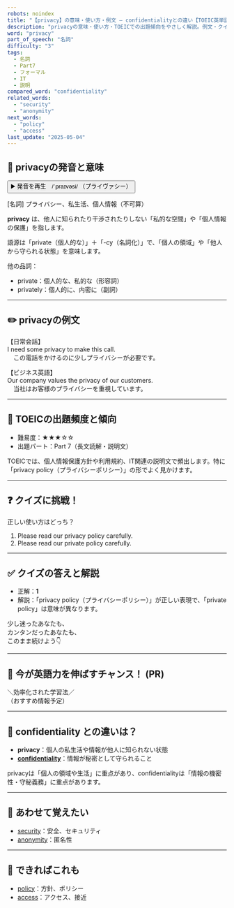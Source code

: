 ```yaml
---
robots: noindex
title: "【privacy】の意味・使い方・例文 ― confidentialityとの違い【TOEIC英単語】"
description: "privacyの意味・使い方・TOEICでの出題傾向をやさしく解説。例文・クイズ付きでconfidentialityとの違いもわかりやすく学べます。"
word: "privacy"
part_of_speech: "名詞"
difficulty: "3"
tags:
  - 名詞
  - Part7
  - フォーマル
  - IT
  - 説明
compared_word: "confidentiality"
related_words:
  - "security"
  - "anonymity"
next_words:
  - "policy"
  - "access"
last_update: "2025-05-04"
---
```


## 🔰 privacyの発音と意味

<button class="play-audio" onclick="playTTS('privacy')">
  <span class="play-audio-main">
    ▶️ 発音を再生　/ˈpraɪvəsi/
  </span>
  <span class="play-audio-sub">
    （プライヴァシー）
  </span>
</button>

[名詞] プライバシー、私生活、個人情報（不可算）

**privacy** は、他人に知られたり干渉されたりしない「私的な空間」や「個人情報の保護」を指します。

語源は「private（個人的な）」＋「-cy（名詞化）」で、「個人の領域」や「他人から守られる状態」を意味します。

他の品詞：  
- private：個人的な、私的な（形容詞）
- privately：個人的に、内密に（副詞）

---

## ✏️ privacyの例文

【日常会話】  
I need some privacy to make this call.  
　この電話をかけるのに少しプライバシーが必要です。

【ビジネス英語】  
Our company values the privacy of our customers.  
　当社はお客様のプライバシーを重視しています。

---

## 🎯 TOEICの出題頻度と傾向

- 難易度：★★★☆☆
- 出題パート：Part 7（長文読解・説明文）

TOEICでは、個人情報保護方針や利用規約、IT関連の説明文で頻出します。特に「privacy policy（プライバシーポリシー）」の形でよく見かけます。

---

## ❓ クイズに挑戦！

正しい使い方はどっち？

1. Please read our privacy policy carefully.  
2. Please read our private policy carefully.

---

## ✅ クイズの答えと解説

- 正解：**1**
- 解説：「privacy policy（プライバシーポリシー）」が正しい表現で、「private policy」は意味が異なります。

少し迷ったあなたも、  
カンタンだったあなたも、  
このまま続けよう👇️

---

## 🚀 今が英語力を伸ばすチャンス！ (PR)

<div class="info-center">
＼効率化された学習法／<br>  
（おすすめ情報予定）
</div>

---

## 🤔  confidentiality との違いは？

- **privacy**：個人の私生活や情報が他人に知られない状態
- **[confidentiality](/confidentiality)**：情報が秘密として守られること

privacyは「個人の領域や生活」に重点があり、confidentialityは「情報の機密性・守秘義務」に重点があります。

---

## 🧩 あわせて覚えたい

- [security](/security)：安全、セキュリティ
- [anonymity](/anonymity)：匿名性

---

## 📖 できればこれも

- [policy](/policy)：方針、ポリシー
- [access](/access)：アクセス、接近

<!-- cvid: aid00_bid40 -->
